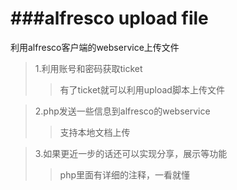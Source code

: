 ###alfresco upload file 
=======
利用alfresco客户端的webservice上传文件<br />

> 1.利用账号和密码获取ticket<br />
> > 有了ticket就可以利用upload脚本上传文件<br />

> 2.php发送一些信息到alfresco的webservice <br />
> > 支持本地文档上传<br />

> 3.如果更近一步的话还可以实现分享，展示等功能<br />
> > php里面有详细的注释，一看就懂<br />